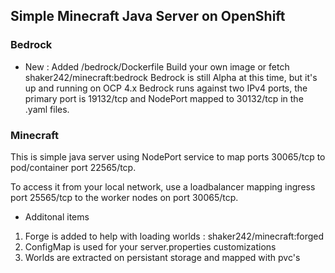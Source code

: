 ## Simple Minecraft Java Server on OpenShift

### Bedrock
* New : Added /bedrock/Dockerfile
Build your own image or fetch shaker242/minecraft:bedrock
Bedrock is still Alpha at this time, but it's up and running on OCP 4.x
Bedrock runs against two IPv4 ports, the primary port is 19132/tcp and NodePort 
mapped to 30132/tcp in the .yaml files.

### Minecraft
This is simple java server using NodePort service to map ports 30065/tcp to pod/container port 22565/tcp. 

To access it from your local network, use a loadbalancer mapping ingress port 25565/tcp to the worker nodes on port 30065/tcp.

* Additonal items
1. Forge is added to help with loading worlds : shaker242/minecraft:forged
2. ConfigMap is used for your server.properties customizations
3. Worlds are extracted on persistant storage and mapped with pvc's

